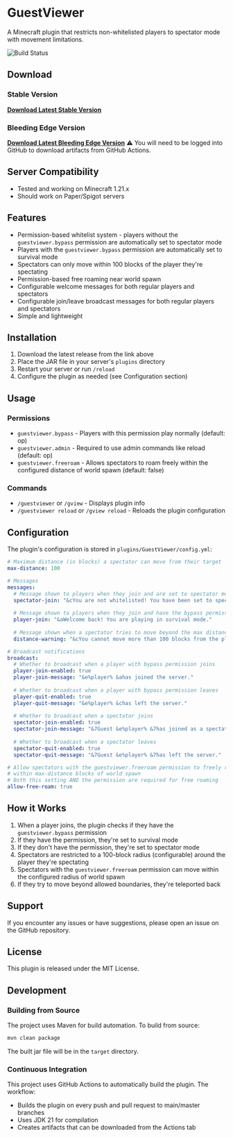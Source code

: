 # GuestViewer

A Minecraft plugin that restricts non-whitelisted players to spectator mode with movement limitations.

![Build Status](https://github.com/nfacha/GuestViewer/actions/workflows/build.yml/badge.svg)

## Download

### Stable Version
**[Download Latest Stable Version](https://github.com/nfacha/GuestViewer/releases)**

### Bleeding Edge Version
**[Download Latest Bleeding Edge Version](https://github.com/nfacha/GuestViewer/actions/workflows/build.yml)**
⚠️ You will need to be logged into GitHub to download artifacts from GitHub Actions.

## Server Compatibility

- Tested and working on Minecraft 1.21.x
- Should work on Paper/Spigot servers

## Features

- Permission-based whitelist system - players without the `guestviewer.bypass` permission are automatically set to spectator mode
- Players with the `guestviewer.bypass` permission are automatically set to survival mode
- Spectators can only move within 100 blocks of the player they're spectating
- Permission-based free roaming near world spawn
- Configurable welcome messages for both regular players and spectators
- Configurable join/leave broadcast messages for both regular players and spectators
- Simple and lightweight

## Installation

1. Download the latest release from the link above
2. Place the JAR file in your server's `plugins` directory
3. Restart your server or run `/reload`
4. Configure the plugin as needed (see Configuration section)

## Usage

### Permissions

- `guestviewer.bypass` - Players with this permission play normally (default: op)
- `guestviewer.admin` - Required to use admin commands like reload (default: op)
- `guestviewer.freeroam` - Allows spectators to roam freely within the configured distance of world spawn (default: false)

### Commands

- `/guestviewer` or `/gview` - Displays plugin info
- `/guestviewer reload` or `/gview reload` - Reloads the plugin configuration

## Configuration

The plugin's configuration is stored in `plugins/GuestViewer/config.yml`:

```yaml
# Maximum distance (in blocks) a spectator can move from their target
max-distance: 100

# Messages
messages:
  # Message shown to players when they join and are set to spectator mode
  spectator-join: "&cYou are not whitelisted! You have been set to spectator mode."
  
  # Message shown to players when they join and have the bypass permission
  player-join: "&aWelcome back! You are playing in survival mode."
  
  # Message shown when a spectator tries to move beyond the max distance
  distance-warning: "&cYou cannot move more than 100 blocks from the player you are spectating!"

# Broadcast notifications
broadcast:
  # Whether to broadcast when a player with bypass permission joins
  player-join-enabled: true
  player-join-message: "&e%player% &ahas joined the server."
  
  # Whether to broadcast when a player with bypass permission leaves
  player-quit-enabled: true
  player-quit-message: "&e%player% &chas left the server."
  
  # Whether to broadcast when a spectator joins
  spectator-join-enabled: true
  spectator-join-message: "&7Guest &e%player% &7has joined as a spectator."
  
  # Whether to broadcast when a spectator leaves
  spectator-quit-enabled: true
  spectator-quit-message: "&7Guest &e%player% &7has left the server."

# Allow spectators with the guestviewer.freeroam permission to freely roam
# within max-distance blocks of world spawn
# Both this setting AND the permission are required for free roaming
allow-free-roam: true
```

## How it Works

1. When a player joins, the plugin checks if they have the `guestviewer.bypass` permission
2. If they have the permission, they're set to survival mode
3. If they don't have the permission, they're set to spectator mode
4. Spectators are restricted to a 100-block radius (configurable) around the player they're spectating
5. Spectators with the `guestviewer.freeroam` permission can move within the configured radius of world spawn
6. If they try to move beyond allowed boundaries, they're teleported back

## Support

If you encounter any issues or have suggestions, please open an issue on the GitHub repository.

## License

This plugin is released under the MIT License.

## Development

### Building from Source

The project uses Maven for build automation. To build from source:

```bash
mvn clean package
```

The built jar file will be in the `target` directory.

### Continuous Integration

This project uses GitHub Actions to automatically build the plugin. The workflow:
- Builds the plugin on every push and pull request to main/master branches
- Uses JDK 21 for compilation
- Creates artifacts that can be downloaded from the Actions tab 